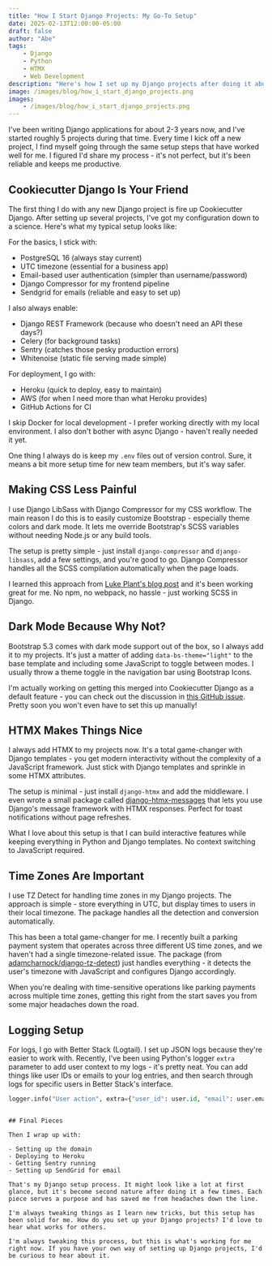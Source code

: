 ```yaml
---
title: "How I Start Django Projects: My Go-To Setup"
date: 2025-02-13T12:00:00-05:00
draft: false
author: "Abe"
tags:
    - Django
    - Python
    - HTMX
    - Web Development
description: "Here's how I set up my Django projects after doing it about 5 times over the last few years"
image: /images/blog/how_i_start_django_projects.png
images: 
    - /images/blog/how_i_start_django_projects.png
---
```


I've been writing Django applications for about 2-3 years now, and I've started roughly 5 projects during that time. Every time I kick off a new project, I find myself going through the same setup steps that have worked well for me. I figured I'd share my process - it's not perfect, but it's been reliable and keeps me productive.

## Cookiecutter Django Is Your Friend

The first thing I do with any new Django project is fire up Cookiecutter Django. After setting up several projects, I've got my configuration down to a science. Here's what my typical setup looks like:

For the basics, I stick with:

- PostgreSQL 16 (always stay current)
- UTC timezone (essential for a business app)
- Email-based user authentication (simpler than username/password)
- Django Compressor for my frontend pipeline
- Sendgrid for emails (reliable and easy to set up)

I also always enable:

- Django REST Framework (because who doesn't need an API these days?)
- Celery (for background tasks)
- Sentry (catches those pesky production errors)
- Whitenoise (static file serving made simple)

For deployment, I go with:

- Heroku (quick to deploy, easy to maintain)
- AWS (for when I need more than what Heroku provides)
- GitHub Actions for CI

I skip Docker for local development - I prefer working directly with my local environment. I also don't bother with async Django - haven't really needed it yet.

One thing I always do is keep my `.env` files out of version control. Sure, it means a bit more setup time for new team members, but it's way safer.

## Making CSS Less Painful

I use Django LibSass with Django Compressor for my CSS workflow. The main reason I do this is to easily customize Bootstrap - especially theme colors and dark mode. It lets me override Bootstrap's SCSS variables without needing Node.js or any build tools.

The setup is pretty simple - just install `django-compressor` and `django-libsass`, add a few settings, and you're good to go. Django Compressor handles all the SCSS compilation automatically when the page loads.

I learned this approach from [Luke Plant's blog post](https://lukeplant.me.uk/blog/posts/django-sass-scss-without-nodejs-or-build-step/) and it's been working great for me. No npm, no webpack, no hassle - just working SCSS in Django.

## Dark Mode Because Why Not?

Bootstrap 5.3 comes with dark mode support out of the box, so I always add it to my projects. It's just a matter of adding `data-bs-theme="light"` to the base template and including some JavaScript to toggle between modes. I usually throw a theme toggle in the navigation bar using Bootstrap Icons.

I'm actually working on getting this merged into Cookiecutter Django as a default feature - you can check out the discussion in [this GitHub issue](https://github.com/cookiecutter/cookiecutter-django/issues/5629). Pretty soon you won't even have to set this up manually!

## HTMX Makes Things Nice

I always add HTMX to my projects now. It's a total game-changer with Django templates - you get modern interactivity without the complexity of a JavaScript framework. Just stick with Django templates and sprinkle in some HTMX attributes.

The setup is minimal - just install `django-htmx` and add the middleware. I even wrote a small package called [django-htmx-messages](https://github.com/abe-101/django-htmx-messages) that lets you use Django's message framework with HTMX responses. Perfect for toast notifications without page refreshes.

What I love about this setup is that I can build interactive features while keeping everything in Python and Django templates. No context switching to JavaScript required.

## Time Zones Are Important

I use TZ Detect for handling time zones in my Django projects. The approach is simple - store everything in UTC, but display times to users in their local timezone. The package handles all the detection and conversion automatically.

This has been a total game-changer for me. I recently built a parking payment system that operates across three different US time zones, and we haven't had a single timezone-related issue. The package (from [adamcharnock/django-tz-detect](https://github.com/adamcharnock/django-tz-detect)) just handles everything - it detects the user's timezone with JavaScript and configures Django accordingly.

When you're dealing with time-sensitive operations like parking payments across multiple time zones, getting this right from the start saves you from some major headaches down the road.

## Logging Setup

For logs, I go with Better Stack (Logtail). I set up JSON logs because they're easier to work with. Recently, I've been using Python's logger `extra` parameter to add user context to my logs - it's pretty neat. You can add things like user IDs or emails to your log entries, and then search through logs for specific users in Better Stack's interface.

```python
logger.info("User action", extra={"user_id": user.id, "email": user.email})
```

```

## Final Pieces

Then I wrap up with:

- Setting up the domain
- Deploying to Heroku
- Getting Sentry running
- Setting up SendGrid for email

That's my Django setup process. It might look like a lot at first glance, but it's become second nature after doing it a few times. Each piece serves a purpose and has saved me from headaches down the line.

I'm always tweaking things as I learn new tricks, but this setup has been solid for me. How do you set up your Django projects? I'd love to hear what works for others.

I'm always tweaking this process, but this is what's working for me right now. If you have your own way of setting up Django projects, I'd be curious to hear about it.
